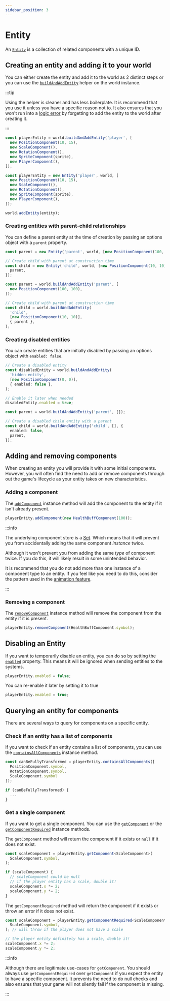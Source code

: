 ```yaml
---
sidebar_position: 3
---
```


# Entity

An [`Entity`](../../api/classes/Entity) is a collection of related components with a unique ID.

## Creating an entity and adding it to your world

You can either create the entity and add it to the world as 2 distinct steps or you can use the [`buildAndAddEntity`](../../api/classes/World#buildandaddentity) helper on the world instance.

:::tip

Using the helper is cleaner and has less boilerplate. It is recommend that you use it unless you have a specific reason not to. It also ensures that you won't run into a [logic error](https://en.wikipedia.org/wiki/Logic_error) by forgetting to add the entity to the world after creating it.

:::

```ts title="With helper"
const playerEntity = world.buildAndAddEntity('player', [
  new PositionComponent(10, 15),
  new ScaleComponent(),
  new RotationComponent(),
  new SpriteComponent(sprite),
  new PlayerComponent(),
]);
```

```ts title="Verbose, without helper"
const playerEntity = new Entity('player', world, [
  new PositionComponent(10, 15),
  new ScaleComponent(),
  new RotationComponent(),
  new SpriteComponent(sprite),
  new PlayerComponent(),
]);

world.addEntity(entity);
```

### Creating entities with parent-child relationships

You can define a parent entity at the time of creation by passing an options object with a `parent` property.

```ts title="Using Entity constructor"
const parent = new Entity('parent', world, [new PositionComponent(100, 100)]);

// Create child with parent at construction time
const child = new Entity('child', world, [new PositionComponent(10, 10)], {
  parent,
});
```

```ts title="Using buildAndAddEntity helper"
const parent = world.buildAndAddEntity('parent', [
  new PositionComponent(100, 100),
]);

// Create child with parent at construction time
const child = world.buildAndAddEntity(
  'child',
  [new PositionComponent(10, 10)],
  { parent },
);
```

### Creating disabled entities

You can create entities that are initially disabled by passing an options object with `enabled: false`.

```ts title="Using buildAndAddEntity helper"
// Create a disabled entity
const disabledEntity = world.buildAndAddEntity(
  'hidden-entity',
  [new PositionComponent(0, 0)],
  { enabled: false },
);

// Enable it later when needed
disabledEntity.enabled = true;
```

```ts title="Creating disabled child with parent"
const parent = world.buildAndAddEntity('parent', []);

// Create a disabled child entity with a parent
const child = world.buildAndAddEntity('child', [], {
  enabled: false,
  parent,
});
```

## Adding and removing components

When creating an entity you will provide it with some initial components.
However, you will often find the need to add or remove components through out the game's lifecycle as your entity takes on new characteristics.

### Adding a component

The [`addComponent`](../../api/classes/Entity.md#addcomponent) instance method will add the component to the entity if it isn't already present.

```ts
playerEntity.addComponent(new HealthBuffComponent(100));
```

:::info

The underlying component store is a [Set](https://developer.mozilla.org/en-US/docs/Web/JavaScript/Reference/Global_Objects/Set). Which means that it will prevent you from accidentally adding the same component _instance_ twice.

Although it won't prevent you from adding the same _type_ of component twice. If you do this, it will likely result in some unintended behavior.

It is recommend that you do not add more than one instance of a component type to an entity. If you feel like you need to do this, consider the pattern used in the [animation feature](https://github.com/Forge-Game-Engine/Forge/tree/6eae4e51dbdc502818b1c2f3a3ffce9e4a1fd125/src/animations).

:::

### Removing a component

The [`removeComponent`](../../api/classes/Entity.md#removecomponent) instance method will remove the component from the entity if it is present.

```ts
playerEntity.removeComponent(HealthBuffComponent.symbol);
```

## Disabling an Entity

If you want to temporarily disable an entity, you can do so by setting the [`enabled`](../../api/classes/Entity.md#enabled-1) property.
This means it will be ignored when sending entities to the systems.

```ts
playerEntity.enabled = false;
```

You can re-enable it later by setting it to true

```ts
playerEntity.enabled = true;
```

## Querying an entity for components

There are several ways to query for components on a specific entity.

### Check if an entity has a list of components

If you want to check if an entity contains a list of components, you can use the [`containsAllComponents`](../../api/classes/Entity.md#containsallcomponents) instance method.

```ts
const canBeFullyTransformed = playerEntity.containsAllComponents([
  PositionComponent.symbol,
  RotationComponent.symbol,
  ScaleComponent.symbol
]);

if (canBeFullyTransformed) {
  ...
}
```

### Get a single component

If you want to get a single component. You can use the [`getComponent`](../../api/classes/Entity.md#getcomponent) or the [`getComponentRequired`](../../api/classes/Entity.md#getcomponentrequired) instance methods.

The `getComponent` method will return the component if it exists or `null` if it does not exist.

```ts
const scaleComponent = playerEntity.getComponent<ScaleComponent>(
  ScaleComponent.symbol,
);

if (scaleComponent) {
  // scaleComponent could be null
  // if the player entity has a scale, double it!
  scaleComponent.x *= 2;
  scaleComponent.y *= 2;
}
```

The `getComponentRequired` method will return the component if it exists or throw an error if it does not exist.

```ts
const scaleComponent = playerEntity.getComponentRequired<ScaleComponent>(
  ScaleComponent.symbol,
); // will throw if the player does not have a scale

// the player entity definitely has a scale, double it!
scaleComponent.x *= 2;
scaleComponent.y *= 2;
```

:::info

Although there are legitimate use-cases for `getComponent`. You should always use `getComponentRequired` over `getComponent` if you expect the entity to have a specific component. It prevents the need to do null checks and also ensures that your game will not silently fail if the component is missing.

:::
